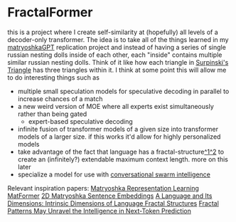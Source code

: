 # FractalFormer
this is a project where I create self-similarity at (hopefully) all levels of a decoder-only transformer. The idea is to take all of the things learned in my [matryoshkaGPT](https://github.com/evintunador/matryoshkaGPT) replication project and instead of having a series of single russian nesting dolls inside of each other, each "inside" contains multiple similar russian nesting dolls. Think of it like how each triangle in [Surpinski's Triangle](https://en.wikipedia.org/wiki/Sierpiński_triangle) has three triangles within it. I think at some point this will allow me to do interesting things such as
- multiple small speculation models for speculative decoding in parallel to increase chances of a match
- a new weird version of MOE where all experts exist simultaneously rather than being gated
    - expert-based speculative decoding
- infinite fusion of transformer models of a given size into transformer models of a larger size. if this works it'd allow for highly personalized models
- take advantage of the fact that language has a fractal-structure[^1](https://arxiv.org/pdf/2402.01825.pdf)[^2](https://arxiv.org/pdf/2311.10217.pdf) to create an (infinitely?) extendable maximum context length. more on this later
- specialize a model for use with [conversational swarm intelligence](https://youtu.be/XBheCYnwdpM)

Relevant inspiration papers:
[Matryoshka Representation Learning](https://arxiv.org/abs/2205.13147)
[MatFormer](https://arxiv.org/pdf/2310.07707.pdf)
[2D Matryoshka Sentence Embeddings](https://arxiv.org/pdf/2402.14776.pdf)
[A Language and Its Dimensions: Intrinsic Dimensions of Language Fractal Structures](https://arxiv.org/pdf/2311.10217.pdf)
[Fractal Patterns May Unravel the Intelligence in Next-Token Prediction](https://arxiv.org/pdf/2402.01825.pdf)